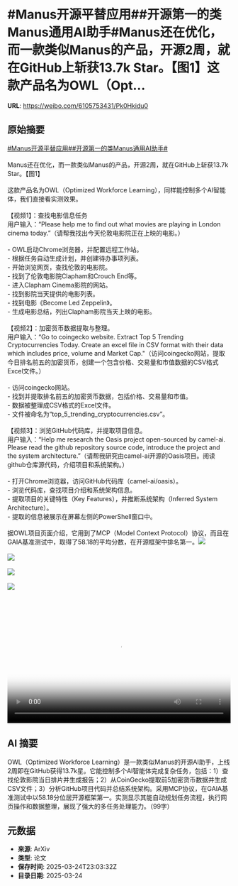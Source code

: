 # #Manus开源平替应用##开源第一的类Manus通用AI助手#Manus还在优化，而一款类似Manus的产品，开源2周，就在GitHub上斩获13.7k Star。【图1】这款产品名为OWL（Opt...

**URL**: https://weibo.com/6105753431/Pk0Hkidu0

## 原始摘要

<a href="https://m.weibo.cn/search?containerid=231522type%3D1%26t%3D10%26q%3D%23Manus%E5%BC%80%E6%BA%90%E5%B9%B3%E6%9B%BF%E5%BA%94%E7%94%A8%23&amp;extparam=%23Manus%E5%BC%80%E6%BA%90%E5%B9%B3%E6%9B%BF%E5%BA%94%E7%94%A8%23" data-hide=""><span class="surl-text">#Manus开源平替应用#</span></a><a href="https://m.weibo.cn/search?containerid=231522type%3D1%26t%3D10%26q%3D%23%E5%BC%80%E6%BA%90%E7%AC%AC%E4%B8%80%E7%9A%84%E7%B1%BBManus%E9%80%9A%E7%94%A8AI%E5%8A%A9%E6%89%8B%23&amp;extparam=%23%E5%BC%80%E6%BA%90%E7%AC%AC%E4%B8%80%E7%9A%84%E7%B1%BBManus%E9%80%9A%E7%94%A8AI%E5%8A%A9%E6%89%8B%23" data-hide=""><span class="surl-text">#开源第一的类Manus通用AI助手#</span></a><br><br>Manus还在优化，而一款类似Manus的产品，开源2周，就在GitHub上斩获13.7k Star。【图1】<br><br>这款产品名为OWL（Optimized Workforce Learning），同样能控制多个AI智能体，我们直接看实测效果。<br><br>【视频1】：查找电影信息任务<br>用户输入：“Please help me to find out what movies are playing in London cinema today.”（请帮我找出今天伦敦电影院正在上映的电影。）<br><br>- OWL启动Chrome浏览器，并配置远程工作站。<br>- 根据任务自动生成计划，并创建待办事项列表。<br>- 开始浏览网页，查找伦敦的电影院。<br>- 找到了伦敦电影院Clapham和Crouch End等。<br>- 进入Clapham Cinema影院的网站。<br>- 找到影院当天提供的电影列表。<br>- 找到电影《Become Led Zeppelin》。<br>- 生成电影总结，列出Clapham影院当天上映的电影。<br><br>【视频2】：加密货币数据提取与整理。<br>用户输入：“Go to&nbsp;coingecko website. Extract Top 5 Trending Cryptocurrencies Today. Create an excel file in CSV format with their data which includes price, volume and Market Cap."（访问coingecko网站，提取今日排名前五的加密货币，创建一个包含价格、交易量和市值数据的CSV格式Excel文件。）<br><br>- 访问coingecko网站。<br>- 找到并提取排名前五的加密货币数据，包括价格、交易量和市值。<br>- 数据被整理成CSV格式的Excel文件。<br>- 文件被命名为“top_5_trending_cryptocurrencies.csv”。<br><br>【视频3】：浏览GitHub代码库，并提取项目信息。<br>用户输入：“Help me research the Oasis project open-sourced by camel-ai. Please read the github repository source code, introduce the project and the system architecture.”（请帮我研究由camel-ai开源的Oasis项目。阅读github仓库源代码，介绍项目和系统架构。）<br><br>- 打开Chrome浏览器，访问GitHub代码库（camel-ai/oasis）。<br>- 浏览代码库，查找项目介绍和系统架构信息。<br>- 提取项目的关键特性（Key Features），并推断系统架构（Inferred System Architecture）。<br>- 提取的信息被展示在屏幕左侧的PowerShell窗口中。<br><br>据OWL项目页面介绍，它用到了MCP（Model Context Protocol）协议，而且在GAIA基准测试中，取得了58.18的平均分数，在开源框架中排名第一。<img style="" src="https://tvax4.sinaimg.cn/large/006Fd7o3gy1hzrxe1u8vaj31zu18c1kx.jpg" referrerpolicy="no-referrer"><br><br><img style="" src="https://tvax1.sinaimg.cn/large/006Fd7o3ly1hzrxeui19kj31hc0u0djg.jpg" referrerpolicy="no-referrer"><br><br><img style="" src="https://tvax3.sinaimg.cn/large/006Fd7o3ly1hzrxemp6rij30zk0k00tv.jpg" referrerpolicy="no-referrer"><br><br><img style="" src="https://tvax2.sinaimg.cn/large/006Fd7o3ly1hzrxemsahqj30hs0a8dfz.jpg" referrerpolicy="no-referrer"><br><br><br clear="both"><div style="clear: both"></div><video controls="controls" poster="https://tvax3.sinaimg.cn/orj480/006Fd7o3ly1hzrxev4ligj31hc0u0djg.jpg" style="width: 100%"><source src="https://f.video.weibocdn.com/o0/EJjdkcpIlx08mVdTknsQ01041200cSdN0E010.mp4?label=mp4_720p&amp;template=1280x720.25.0&amp;ori=0&amp;ps=1CwnkDw1GXwCQx&amp;Expires=1742860930&amp;ssig=GS0teyT7XM&amp;KID=unistore,video"><source src="https://f.video.weibocdn.com/o0/cyrNZxljlx08mVdSZFj2010412006miC0E010.mp4?label=mp4_hd&amp;template=852x480.25.0&amp;ori=0&amp;ps=1CwnkDw1GXwCQx&amp;Expires=1742860930&amp;ssig=fQosXPoYBV&amp;KID=unistore,video"><source src="https://f.video.weibocdn.com/o0/WvF7ARLQlx08mVdSJhmg010412003TE80E010.mp4?label=mp4_ld&amp;template=640x360.25.0&amp;ori=0&amp;ps=1CwnkDw1GXwCQx&amp;Expires=1742860930&amp;ssig=EIKB36XyCk&amp;KID=unistore,video"><p>视频无法显示，请前往<a href="https://video.weibo.com/show?fid=1034%3A5147692179849251" target="_blank" rel="noopener noreferrer">微博视频</a>观看。</p></video>

## AI 摘要

OWL（Optimized Workforce Learning）是一款类似Manus的开源AI助手，上线2周即在GitHub获得13.7k星。它能控制多个AI智能体完成复杂任务，包括：1）查找伦敦影院当日排片并生成报告；2）从CoinGecko提取前5加密货币数据并生成CSV文件；3）分析GitHub项目代码并总结系统架构。采用MCP协议，在GAIA基准测试中以58.18分位居开源框架第一。实测显示其能自动规划任务流程，执行网页操作和数据整理，展现了强大的多任务处理能力。（99字）

## 元数据

- **来源**: ArXiv
- **类型**: 论文
- **保存时间**: 2025-03-24T23:03:32Z
- **目录日期**: 2025-03-24
